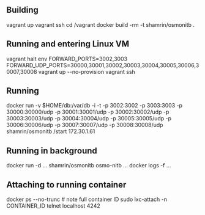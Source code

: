## Building
vagrant up
vagrant ssh
cd /vagrant
docker build -rm -t shamrin/osmonitb .

## Running and entering Linux VM
vagrant halt
env FORWARD_PORTS=3002,3003 FORWARD_UDP_PORTS=30000,30001,30002,30003,30004,30005,30006,30007,30008 vagrant up --no-provision
vagrant ssh

## Running
docker run -v $HOME/db:/var/db -i -t -p 3002:3002 -p 3003:3003 -p 30000:30000/udp -p 30001:30001/udp -p 30002:30002/udp -p 30003:30003/udp -p 30004:30004/udp -p 30005:30005/udp -p 30006:30006/udp -p 30007:30007/udp -p 30008:30008/udp shamrin/osmonitb /start 172.30.1.61

## Running in background
docker run -d ... shamrin/osmonitb osmo-nitb ...
docker logs -f ...

## Attaching to running container
docker ps --no-trunc # note full container ID
sudo lxc-attach -n CONTAINER_ID
telnet localhost 4242
